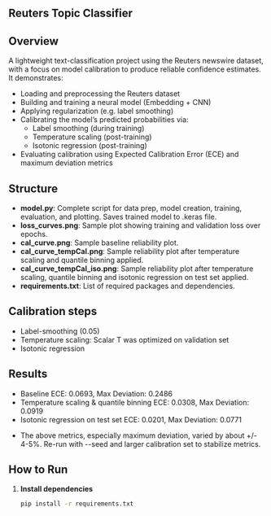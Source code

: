 ## Reuters Topic Classifier

## Overview
A lightweight text-classification project using the Reuters newswire dataset, with a focus on model calibration to produce reliable confidence estimates. It demonstrates: 

- Loading and preprocessing the Reuters dataset
- Building and training a neural model (Embedding + CNN)
- Applying regularization (e.g. label smoothing)
- Calibrating the model’s predicted probabilities via:
  - Label smoothing (during training)
  - Temperature scaling (post-training)
  - Isotonic regression (post-training)
- Evaluating calibration using Expected Calibration Error (ECE) and maximum deviation metrics

## Structure
- **model.py**: Complete script for data prep, model creation, training, evaluation, and plotting.  Saves trained model to .keras file.
- **loss_curves.png**: Sample plot showing training and validation loss over epochs.
- **cal_curve.png**: Sample baseline reliability plot.
- **cal_curve_tempCal.png**: Sample reliability plot after temperature scaling and quantile binning applied.
- **cal_curve_tempCal_iso.png**: Sample reliability plot after temperature scaling, quantile binning and isotonic regression on test set applied.
- **requirements.txt**: List of required packages and dependencies.

## Calibration steps 
- Label-smoothing (0.05)
- Temperature scaling:  Scalar T was optimized on validation set
- Isotonic regression

## Results
+ Baseline ECE: 0.0693, Max Deviation: 0.2486
+ Temperature scaling & quantile binning ECE: 0.0308, Max Deviation: 0.0919
+ Isotonic regression on test set ECE: 0.0201, Max Deviation: 0.0771

- The above metrics, especially maximum deviation, varied by about +/- 4-5%.  Re-run with --seed and larger calibration set to stabilize metrics.

## How to Run
1. **Install dependencies**  
   ```bash
   pip install -r requirements.txt

